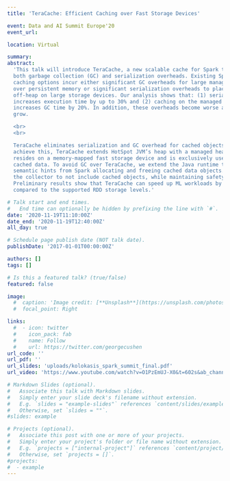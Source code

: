 ```yaml
---
title: 'TeraCache: Efficient Caching over Fast Storage Devices'

event: Data and AI Summit Europe'20
event_url: 

location: Virtual

summary: 
abstract: 
  'This talk will introduce TeraCache, a new scalable cache for Spark that avoids
  both garbage collection (GC) and serialization overheads. Existing Spark
  caching options incur either significant GC overheads for large managed heaps
  over persistent memory or significant serialization overheads to place objects
  off-heap on large storage devices. Our analysis shows that: (1) serialization
  increases execution time by up to 30% and (2) caching on the managed heap
  increases GC time by 20%. In addition, these overheads become worse as datasets
  grow.

  <br>
  <br>

  TeraCache eliminates serialization and GC overhead for cached objects. To
  achieve this, TeraCache extends HotSpot JVM’s heap with a managed heap that
  resides on a memory-mapped fast storage device and is exclusively used for
  cached data. To avoid GC over TeraCache, we extend the Java runtime to use
  semantic hints from Spark allocating and freeing cached data objects. We modify
  the collector to not include cached objects, while maintaining safety.
  Preliminary results show that TeraCache can speed up ML workloads by up to 37%
  compared to the supported RDD storage levels.'

# Talk start and end times.
#   End time can optionally be hidden by prefixing the line with `#`.
date: '2020-11-19T11:10:00Z'
date_end: '2020-11-19T12:40:00Z'
all_day: true

# Schedule page publish date (NOT talk date).
publishDate: '2017-01-01T00:00:00Z'

authors: []
tags: []

# Is this a featured talk? (true/false)
featured: false

image:
  #  caption: 'Image credit: [**Unsplash**](https://unsplash.com/photos/bzdhc5b3Bxs)'
  #  focal_point: Right

links:
  #  - icon: twitter
  #    icon_pack: fab
  #    name: Follow
  #    url: https://twitter.com/georgecushen
url_code: ''
url_pdf: ''
url_slides: 'uploads/kolokasis_spark_summit_final.pdf'
url_video: 'https://www.youtube.com/watch?v=O1PzEmUJ-X0&t=602s&ab_channel=Databricks'

# Markdown Slides (optional).
#   Associate this talk with Markdown slides.
#   Simply enter your slide deck's filename without extension.
#   E.g. `slides = "example-slides"` references `content/slides/example-slides.md`.
#   Otherwise, set `slides = ""`.
#slides: example

# Projects (optional).
#   Associate this post with one or more of your projects.
#   Simply enter your project's folder or file name without extension.
#   E.g. `projects = ["internal-project"]` references `content/project/deep-learning/index.md`.
#   Otherwise, set `projects = []`.
#projects:
#  - example
---
```

